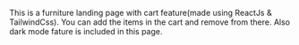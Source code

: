 This is a furniture landing page with cart feature(made using ReactJs & TailwindCss). You can add the items in the cart and remove from there. Also dark mode fature is included in this page.